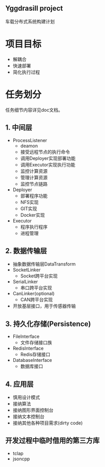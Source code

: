 ## Yggdrasill project

车载分布式系统构建计划

# 项目目标
* 解耦合
* 快速部署
* 简化执行过程

# 任务划分
任务细节内容详见doc文档。
## 1. 中间层
  * ProcessListener
    - deamon
    - 接受远程节点的执行命令
    - 调用Deployer实现部署功能
    - 调用Executor实现执行功能
    - 监控计算资源
    - 管理计算资源
    - 监控节点链路
  * Deployer
    - 部署程序功能
    - NFS实现
    - GIT实现
    - Docker实现
  * Executor
    - 程序执行程序
    - 进程管理
## 2. 数据传输层
  * 抽象数据传输层DataTransform
  * SocketLinker
    - Socket跨平台实现
  * SerialLinker
    - 串口跨平台实现
  * CanLinker(optional)
    - CAN跨平台实现
  * 开放基层接口，用于传感器传输
## 3. 持久化存储(Persistence)
  * FileInterface
    - 文件存储接口族
  * RedisInterface
    - Redis存储接口
  * DatabaseInterface
    - 数据库接口
## 4. 应用层
  * 慎用设计模式
  * 接纳算法
  * 接纳图形界面控制台
  * 接纳文本控制台
  * 接纳其他各种项目需求(dirty code)

## 开发过程中临时借用的第三方库
* tclap
* jsoncpp
